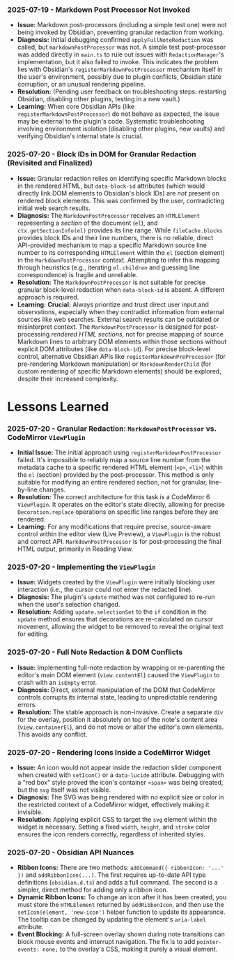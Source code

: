 ### 2025-07-19 - Markdown Post Processor Not Invoked

- **Issue:** Markdown post-processors (including a simple test one) were not being invoked by Obsidian, preventing granular redaction from working.
- **Diagnosis:** Initial debugging confirmed `applyFullNoteRedaction` was called, but `markdownPostProcessor` was not. A simple test post-processor was added directly in `main.ts` to rule out issues with `RedactionManager`'s implementation, but it also failed to invoke. This indicates the problem lies with Obsidian's `registerMarkdownPostProcessor` mechanism itself in the user's environment, possibly due to plugin conflicts, Obsidian state corruption, or an unusual rendering pipeline.
- **Resolution:** (Pending user feedback on troubleshooting steps: restarting Obsidian, disabling other plugins, testing in a new vault.)
- **Learning:** When core Obsidian APIs (like `registerMarkdownPostProcessor`) do not behave as expected, the issue may be external to the plugin's code. Systematic troubleshooting involving environment isolation (disabling other plugins, new vaults) and verifying Obsidian's internal state is crucial.

### 2025-07-20 - Block IDs in DOM for Granular Redaction (Revisited and Finalized)

- **Issue:** Granular redaction relies on identifying specific Markdown blocks in the rendered HTML, but `data-block-id` attributes (which would directly link DOM elements to Obsidian's block IDs) are *not* present on rendered block elements. This was confirmed by the user, contradicting initial web search results.
- **Diagnosis:** The `MarkdownPostProcessor` receives an `HTMLElement` representing a *section* of the document (`el`), and `ctx.getSectionInfo(el)` provides its line range. While `fileCache.blocks` provides block IDs and their line numbers, there is no reliable, direct API-provided mechanism to map a specific Markdown source line number to its corresponding `HTMLElement` within the `el` (section element) in the `MarkdownPostProcessor` context. Attempting to infer this mapping through heuristics (e.g., iterating `el.children` and guessing line correspondence) is fragile and unreliable.
- **Resolution:** The `MarkdownPostProcessor` is not suitable for precise granular block-level redaction when `data-block-id` is absent. A different approach is required.
- **Learning:** **Crucial:** Always prioritize and trust direct user input and observations, especially when they contradict information from external sources like web searches. External search results can be outdated or misinterpret context. The `MarkdownPostProcessor` is designed for post-processing *rendered HTML sections*, not for precise mapping of source Markdown lines to arbitrary DOM elements within those sections without explicit DOM attributes (like `data-block-id`). For precise block-level control, alternative Obsidian APIs like `registerMarkdownPreProcessor` (for pre-rendering Markdown manipulation) or `MarkdownRenderChild` (for custom rendering of specific Markdown elements) should be explored, despite their increased complexity.

# Lessons Learned

### 2025-07-20 - Granular Redaction: `MarkdownPostProcessor` vs. CodeMirror `ViewPlugin`

-   **Initial Issue:** The initial approach using `registerMarkdownPostProcessor` failed. It's impossible to reliably map a source line number from the metadata cache to a specific rendered HTML element (`<p>`, `<li>`) within the `el` (section) provided by the post-processor. This method is only suitable for modifying an entire rendered section, not for granular, line-by-line changes.
-   **Resolution:** The correct architecture for this task is a CodeMirror 6 `ViewPlugin`. It operates on the editor's state directly, allowing for precise `Decoration.replace` operations on specific line ranges before they are rendered.
-   **Learning:** For any modifications that require precise, source-aware control within the editor view (Live Preview), a `ViewPlugin` is the robust and correct API. `MarkdownPostProcessor` is for post-processing the final HTML output, primarily in Reading View.

### 2025-07-20 - Implementing the `ViewPlugin`

-   **Issue:** Widgets created by the `ViewPlugin` were initially blocking user interaction (i.e., the cursor could not enter the redacted line).
-   **Diagnosis:** The plugin's `update` method was not configured to re-run when the user's selection changed.
-   **Resolution:** Adding `update.selectionSet` to the `if` condition in the `update` method ensures that decorations are re-calculated on cursor movement, allowing the widget to be removed to reveal the original text for editing.

### 2025-07-20 - Full Note Redaction & DOM Conflicts

-   **Issue:** Implementing full-note redaction by wrapping or re-parenting the editor's main DOM element (`view.contentEl`) caused the `ViewPlugin` to crash with an `isEmpty` error.
-   **Diagnosis:** Direct, external manipulation of the DOM that CodeMirror controls corrupts its internal state, leading to unpredictable rendering errors.
-   **Resolution:** The stable approach is non-invasive. Create a separate `div` for the overlay, position it absolutely on top of the note's content area (`view.containerEl`), and do not move or alter the editor's own elements. This avoids any conflict.

### 2025-07-20 - Rendering Icons Inside a CodeMirror Widget

-   **Issue:** An icon would not appear inside the redaction slider component when created with `setIcon()` or a `data-lucide` attribute. Debugging with a "red box" style proved the icon's container `<span>` was being created, but the `svg` itself was not visible.
-   **Diagnosis:** The SVG was being rendered with no explicit size or color in the restricted context of a CodeMirror widget, effectively making it invisible.
-   **Resolution:** Applying explicit CSS to target the `svg` element within the widget is necessary. Setting a fixed `width`, `height`, and `stroke` color ensures the icon renders correctly, regardless of inherited styles.

### 2025-07-20 - Obsidian API Nuances

-   **Ribbon Icons:** There are two methods: `addCommand({ ribbonIcon: '...' })` and `addRibbonIcon(...)`. The first requires up-to-date API type definitions (`obsidian.d.ts`) and adds a full command. The second is a simpler, direct method for adding only a ribbon icon.
-   **Dynamic Ribbon Icons:** To change an icon after it has been created, you must store the `HTMLElement` returned by `addRibbonIcon`, and then use the `setIcon(element, 'new-icon')` helper function to update its appearance. The tooltip can be changed by updating the element's `aria-label` attribute.
-   **Event Blocking:** A full-screen overlay shown during note transitions can block mouse events and interrupt navigation. The fix is to add `pointer-events: none;` to the overlay's CSS, making it purely a visual element.